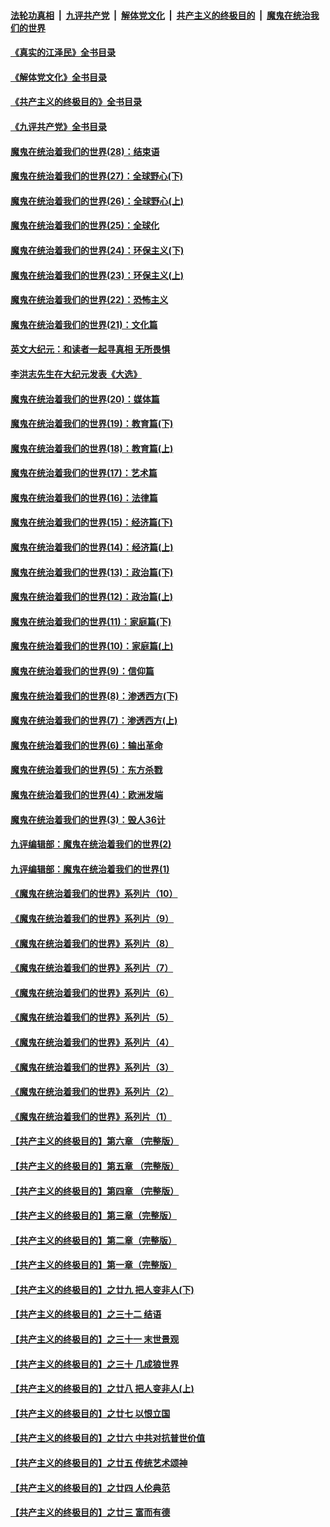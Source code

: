 ####  [法轮功真相](../../../../basic/blob/master/README.md?t=05300431) &nbsp;|&nbsp; [九评共产党](../../../../9ping.md/blob/master/README.md?t=05300431) &nbsp;|&nbsp; [解体党文化](../../../../jtdwh.md/blob/master/README.md?t=05300431)  &nbsp;|&nbsp; [共产主义的终极目的](../../../../gczydzjmd.md/blob/master/README.md?t=05300431) &nbsp;|&nbsp; [魔鬼在统治我们的世界](../../../../mgztzwmdsj.md/blob/master/README.md?t=05300431) 

#### [《真实的江泽民》全书目录](../pages/nsc422/n13721399.md?t=05300431) 

#### [《解体党文化》全书目录](../pages/nsc422/n13721157.md?t=05300431) 

#### [《共产主义的终极目的》全书目录](../pages/nsc422/n13721048.md?t=05300431) 

#### [《九评共产党》全书目录](../pages/nsc422/n13708085.md?t=05300431) 

#### [魔鬼在统治着我们的世界(28)：结束语](../pages/nsc422/n10936246.md?t=05300431) 

#### [魔鬼在统治着我们的世界(27)：全球野心(下)](../pages/nsc422/n10928319.md?t=05300431) 

#### [魔鬼在统治着我们的世界(26)：全球野心(上)](../pages/nsc422/n10900318.md?t=05300431) 

#### [魔鬼在统治着我们的世界(25)：全球化](../pages/nsc422/n10788205.md?t=05300431) 

#### [魔鬼在统治着我们的世界(24)：环保主义(下)](../pages/nsc422/n10695307.md?t=05300431) 

#### [魔鬼在统治着我们的世界(23)：环保主义(上)](../pages/nsc422/n10688613.md?t=05300431) 

#### [魔鬼在统治着我们的世界(22)：恐怖主义](../pages/nsc422/n10614727.md?t=05300431) 

#### [魔鬼在统治着我们的世界(21)：文化篇](../pages/nsc422/n10597706.md?t=05300431) 

#### [英文大纪元：和读者一起寻真相 无所畏惧](../pages/nsc422/n12542027.md?t=05300431) 

#### [李洪志先生在大纪元发表《大选》](../pages/nsc422/n12534746.md?t=05300431) 

#### [魔鬼在统治着我们的世界(20)：媒体篇](../pages/nsc422/n10586579.md?t=05300431) 

#### [魔鬼在统治着我们的世界(19)：教育篇(下)](../pages/nsc422/n10564808.md?t=05300431) 

#### [魔鬼在统治着我们的世界(18)：教育篇(上)](../pages/nsc422/n10526970.md?t=05300431) 

#### [魔鬼在统治着我们的世界(17)：艺术篇](../pages/nsc422/n10499093.md?t=05300431) 

#### [魔鬼在统治着我们的世界(16)：法律篇](../pages/nsc422/n10485969.md?t=05300431) 

#### [魔鬼在统治着我们的世界(15)：经济篇(下)](../pages/nsc422/n10469975.md?t=05300431) 

#### [魔鬼在统治着我们的世界(14)：经济篇(上)](../pages/nsc422/n10457370.md?t=05300431) 

#### [魔鬼在统治着我们的世界(13)：政治篇(下)](../pages/nsc422/n10448270.md?t=05300431) 

#### [魔鬼在统治着我们的世界(12)：政治篇(上)](../pages/nsc422/n10444576.md?t=05300431) 

#### [魔鬼在统治着我们的世界(11)：家庭篇(下)](../pages/nsc422/n10440961.md?t=05300431) 

#### [魔鬼在统治着我们的世界(10)：家庭篇(上)](../pages/nsc422/n10435448.md?t=05300431) 

#### [魔鬼在统治着我们的世界(9)：信仰篇](../pages/nsc422/n10432159.md?t=05300431) 

#### [魔鬼在统治着我们的世界(8)：渗透西方(下)](../pages/nsc422/n10429603.md?t=05300431) 

#### [魔鬼在统治着我们的世界(7)：渗透西方(上)](../pages/nsc422/n10426013.md?t=05300431) 

#### [魔鬼在统治着我们的世界(6)：输出革命](../pages/nsc422/n10421536.md?t=05300431) 

#### [魔鬼在统治着我们的世界(5)：东方杀戮](../pages/nsc422/n10417707.md?t=05300431) 

#### [魔鬼在统治着我们的世界(4)：欧洲发端](../pages/nsc422/n10414890.md?t=05300431) 

#### [魔鬼在统治着我们的世界(3)：毁人36计](../pages/nsc422/n10411583.md?t=05300431) 

#### [九评编辑部：魔鬼在统治着我们的世界(2)](../pages/nsc422/n10410036.md?t=05300431) 

#### [九评编辑部：魔鬼在统治着我们的世界(1)](../pages/nsc422/n10406825.md?t=05300431) 

#### [《魔鬼在统治着我们的世界》系列片（10）](../pages/nsc422/n12292670.md?t=05300431) 

#### [《魔鬼在统治着我们的世界》系列片（9）](../pages/nsc422/n12290859.md?t=05300431) 

#### [《魔鬼在统治着我们的世界》系列片（8）](../pages/nsc422/n12287445.md?t=05300431) 

#### [《魔鬼在统治着我们的世界》系列片（7）](../pages/nsc422/n12283425.md?t=05300431) 

#### [《魔鬼在统治着我们的世界》系列片（6）](../pages/nsc422/n12282314.md?t=05300431) 

#### [《魔鬼在统治着我们的世界》系列片（5）](../pages/nsc422/n12281419.md?t=05300431) 

#### [《魔鬼在统治着我们的世界》系列片（4）](../pages/nsc422/n12274024.md?t=05300431) 

#### [《魔鬼在统治着我们的世界》系列片（3）](../pages/nsc422/n12271322.md?t=05300431) 

#### [《魔鬼在统治着我们的世界》系列片（2）](../pages/nsc422/n12269049.md?t=05300431) 

#### [《魔鬼在统治着我们的世界》系列片（1）](../pages/nsc422/n12267575.md?t=05300431) 

#### [【共产主义的终极目的】第六章 （完整版）](../pages/nsc422/n11428913.md?t=05300431) 

#### [【共产主义的终极目的】第五章 （完整版）](../pages/nsc422/n11428912.md?t=05300431) 

#### [【共产主义的终极目的】第四章 （完整版）](../pages/nsc422/n11428907.md?t=05300431) 

#### [【共产主义的终极目的】第三章（完整版）](../pages/nsc422/n11428848.md?t=05300431) 

#### [【共产主义的终极目的】第二章（完整版）](../pages/nsc422/n11428831.md?t=05300431) 

#### [【共产主义的终极目的】第一章（完整版）](../pages/nsc422/n11417651.md?t=05300431) 

#### [【共产主义的终极目的】之廿九 把人变非人(下)](../pages/nsc422/n11344140.md?t=05300431) 

#### [【共产主义的终极目的】之三十二 结语](../pages/nsc422/n11360535.md?t=05300431) 

#### [【共产主义的终极目的】之三十一 末世景观](../pages/nsc422/n11351129.md?t=05300431) 

#### [【共产主义的终极目的】之三十 几成狼世界](../pages/nsc422/n11348280.md?t=05300431) 

#### [【共产主义的终极目的】之廿八 把人变非人(上)](../pages/nsc422/n11340492.md?t=05300431) 

#### [【共产主义的终极目的】之廿七 以恨立国](../pages/nsc422/n11336944.md?t=05300431) 

#### [【共产主义的终极目的】之廿六 中共对抗普世价值](../pages/nsc422/n11324785.md?t=05300431) 

#### [【共产主义的终极目的】之廿五 传统艺术颂神](../pages/nsc422/n11296396.md?t=05300431) 

#### [【共产主义的终极目的】之廿四 人伦典范](../pages/nsc422/n11296397.md?t=05300431) 

#### [【共产主义的终极目的】之廿三 富而有德](../pages/nsc422/n11283598.md?t=05300431) 

